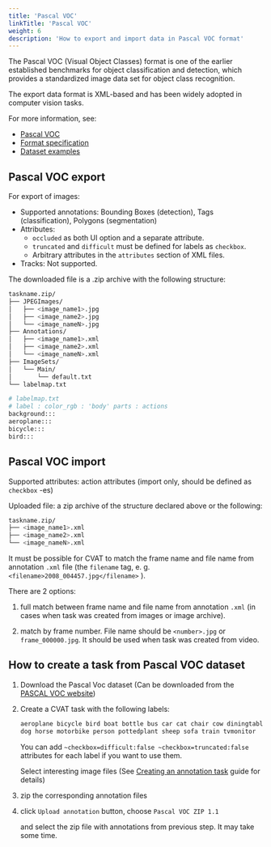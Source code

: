 ```yaml
---
title: 'Pascal VOC'
linkTitle: 'Pascal VOC'
weight: 6
description: 'How to export and import data in Pascal VOC format'
---
```


The Pascal VOC (Visual Object Classes) format
is one of the earlier established benchmarks for object classification and detection,
which provides a standardized image data set for object class recognition.

The export data format is XML-based and has been widely adopted in computer vision tasks.

For more information, see:

- [Pascal VOC](http://host.robots.ox.ac.uk/pascal/VOC/)
- [Format specification](http://host.robots.ox.ac.uk/pascal/VOC/voc2012/devkit_doc.pdf)
- [Dataset examples](https://github.com/cvat-ai/datumaro/tree/v0.3/tests/assets/voc_dataset)

## Pascal VOC export

For export of images:

- Supported annotations: Bounding Boxes (detection),
  Tags (classification), Polygons (segmentation)
- Attributes:
  - `occluded` as both UI option and a separate attribute.
  - `truncated` and `difficult` must be defined for labels as `checkbox`.
  - Arbitrary attributes in the `attributes` section of XML files.
- Tracks: Not supported.

The downloaded file is a .zip archive with the following structure:

```bash
taskname.zip/
├── JPEGImages/
│   ├── <image_name1>.jpg
│   ├── <image_name2>.jpg
│   └── <image_nameN>.jpg
├── Annotations/
│   ├── <image_name1>.xml
│   ├── <image_name2>.xml
│   └── <image_nameN>.xml
├── ImageSets/
│   └── Main/
│       └── default.txt
└── labelmap.txt

# labelmap.txt
# label : color_rgb : 'body' parts : actions
background:::
aeroplane:::
bicycle:::
bird:::
```

## Pascal VOC import

Supported attributes: action attributes (import only, should be defined as `checkbox` -es)

Uploaded file: a zip archive of the structure declared above or the following:

```bash
taskname.zip/
├── <image_name1>.xml
├── <image_name2>.xml
└── <image_nameN>.xml
```

It must be possible for CVAT to match the frame name and file name
from annotation `.xml` file (the `filename` tag, e. g.
`<filename>2008_004457.jpg</filename>` ).

There are 2 options:

1. full match between frame name and file name from annotation `.xml`
   (in cases when task was created from images or image archive).

1. match by frame number. File name should be `<number>.jpg`
   or `frame_000000.jpg`. It should be used when task was created from video.

## How to create a task from Pascal VOC dataset

1. Download the Pascal Voc dataset (Can be downloaded from the
   [PASCAL VOC website](http://host.robots.ox.ac.uk/pascal/VOC/))

1. Create a CVAT task with the following labels:

   ```bash
   aeroplane bicycle bird boat bottle bus car cat chair cow diningtable
   dog horse motorbike person pottedplant sheep sofa train tvmonitor
   ```

   You can add `~checkbox=difficult:false ~checkbox=truncated:false`
   attributes for each label if you want to use them.

   Select interesting image files
   (See [Creating an annotation task](/docs/manual/basics/creating_an_annotation_task/) guide for details)

1. zip the corresponding annotation files

1. click `Upload annotation` button, choose `Pascal VOC ZIP 1.1`

   and select the zip file with annotations from previous step.
   It may take some time.
